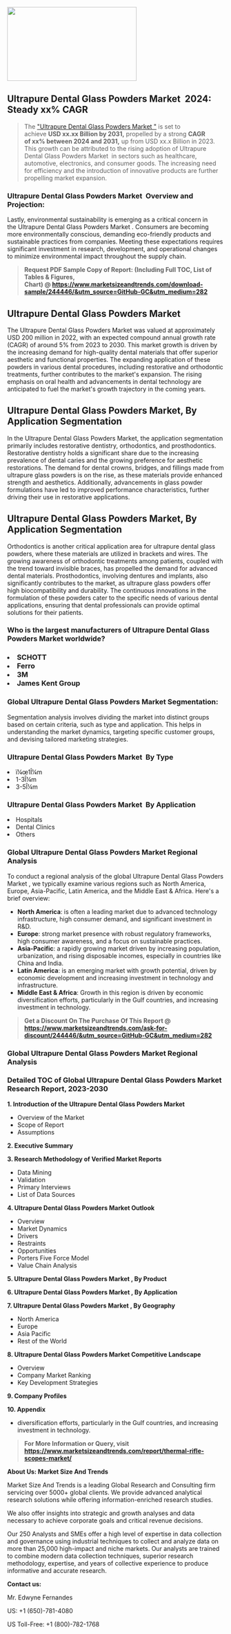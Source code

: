 <p><img class="alignnone size-medium wp-image-20088" src="https://ffe5etoiles.com/wp-content/uploads/2024/12/MST1-300x171.png" alt="" width="300" height="171" /></p><h2 id="ember46" class="ember-view reader-text-block__heading-2">Ultrapure Dental Glass Powders Market &nbsp;2024: Steady&nbsp;xx% CAGR</h2><blockquote id="ember47" class="ember-view reader-text-block__blockquote">The&nbsp;<a class="app-aware-link " href="https://www.marketsizeandtrends.com/download-sample/244446/&utm_source=GitHub-GC&utm_medium=282" target="_blank" data-test-app-aware-link="">"Ultrapure Dental Glass Powders Market "</a>&nbsp;is set to achieve&nbsp;<strong>USD&nbsp;xx.xx&nbsp;Billion by 2031,</strong>&nbsp;propelled by a strong&nbsp;<strong>CAGR of&nbsp;xx% between 2024 and 2031,</strong>&nbsp;up from USD xx.x Billion in 2023. This growth can be attributed to the rising adoption of&nbsp;Ultrapure Dental Glass Powders Market &nbsp;in sectors such as healthcare, automotive, electronics, and consumer goods. The increasing need for efficiency and the introduction of innovative products are further propelling market expansion.</blockquote><h3 id="ember48" class="ember-view reader-text-block__heading-3">Ultrapure Dental Glass Powders Market &nbsp;Overview and Projection:</h3><p id="ember49" class="ember-view reader-text-block__paragraph">Lastly, environmental sustainability is emerging as a critical concern in the&nbsp;Ultrapure Dental Glass Powders Market . Consumers are becoming more environmentally conscious, demanding eco-friendly products and sustainable practices from companies. Meeting these expectations requires significant investment in research, development, and operational changes to minimize environmental impact throughout the supply chain.</p><blockquote id="ember50" class="ember-view reader-text-block__blockquote"><strong>Request PDF Sample Copy of Report: (Including Full TOC, List of Tables &amp; Figures, Chart)&nbsp;@&nbsp;<strong><a href="https://www.marketsizeandtrends.com/download-sample/244446/&utm_source=GitHub-GC&utm_medium=282" target="_blank">https://www.marketsizeandtrends.com/download-sample/244446/&utm_source=GitHub-GC&utm_medium=282</a></strong></strong></blockquote><h3 class=""><h2>Ultrapure Dental Glass Powders Market</h2><p>The Ultrapure Dental Glass Powders Market was valued at approximately USD 200 million in 2022, with an expected compound annual growth rate (CAGR) of around 5% from 2023 to 2030. This market growth is driven by the increasing demand for high-quality dental materials that offer superior aesthetic and functional properties. The expanding application of these powders in various dental procedures, including restorative and orthodontic treatments, further contributes to the market's expansion. The rising emphasis on oral health and advancements in dental technology are anticipated to fuel the market's growth trajectory in the coming years.</p><h2>Ultrapure Dental Glass Powders Market, By Application Segmentation</h2><p>In the Ultrapure Dental Glass Powders Market, the application segmentation primarily includes restorative dentistry, orthodontics, and prosthodontics. Restorative dentistry holds a significant share due to the increasing prevalence of dental caries and the growing preference for aesthetic restorations. The demand for dental crowns, bridges, and fillings made from ultrapure glass powders is on the rise, as these materials provide enhanced strength and aesthetics. Additionally, advancements in glass powder formulations have led to improved performance characteristics, further driving their use in restorative applications.</p><h2>Ultrapure Dental Glass Powders Market, By Application Segmentation</h2><p>Orthodontics is another critical application area for ultrapure dental glass powders, where these materials are utilized in brackets and wires. The growing awareness of orthodontic treatments among patients, coupled with the trend toward invisible braces, has propelled the demand for advanced dental materials. Prosthodontics, involving dentures and implants, also significantly contributes to the market, as ultrapure glass powders offer high biocompatibility and durability. The continuous innovations in the formulation of these powders cater to the specific needs of various dental applications, ensuring that dental professionals can provide optimal solutions for their patients.</p></h3><h3 id="" class="">Who is the largest manufacturers of&nbsp;Ultrapure Dental Glass Powders Market worldwide?</h3><h3 class=""></Li><Li>SCHOTT</Li><Li> Ferro</Li><Li> 3M</Li><Li> James Kent Group</h3><h3 id="ember53" class="ember-view reader-text-block__heading-3">Global&nbsp;Ultrapure Dental Glass Powders Market Segmentation:</h3><p id="ember54" class="ember-view reader-text-block__paragraph">Segmentation analysis involves dividing the market into distinct groups based on certain criteria, such as type and application. This helps in understanding the market dynamics, targeting specific customer groups, and devising tailored marketing strategies.</p><h3 id="" class="">Ultrapure Dental Glass Powders Market &nbsp;By Type</h3><p></Li><Li>ï¼œ1Î¼m</Li><Li> 1-3Î¼m</Li><Li> 3-5Î¼m</p><h3 id="" class="">Ultrapure Dental Glass Powders Market &nbsp;By Application</h3><p class=""></Li><Li>Hospitals</Li><Li> Dental Clinics</Li><Li> Others</p><h3 id="ember62" class="ember-view reader-text-block__heading-3">Global Ultrapure Dental Glass Powders Market Regional Analysis</h3><p id="ember63" class="ember-view reader-text-block__paragraph">To conduct a regional analysis of the global Ultrapure Dental Glass Powders Market , we typically examine various regions such as North America, Europe, Asia-Pacific, Latin America, and the Middle East &amp; Africa. Here's a brief overview:</p><ul><li><strong>North America</strong>: is often a leading market due to advanced technology infrastructure, high consumer demand, and significant investment in R&amp;D.</li><li><strong>Europe</strong>: strong market presence with robust regulatory frameworks, high consumer awareness, and a focus on sustainable practices.</li><li><strong>Asia-Pacific</strong>: a rapidly growing market driven by increasing population, urbanization, and rising disposable incomes, especially in countries like China and India.</li><li><strong>Latin America</strong>: is an emerging market with growth potential, driven by economic development and increasing investment in technology and infrastructure.</li><li><strong>Middle East &amp; Africa</strong>: Growth in this region is driven by economic diversification efforts, particularly in the Gulf countries, and increasing investment in technology.</li></ul><blockquote id="ember61" class="ember-view reader-text-block__blockquote"><strong>Get a Discount On The Purchase Of This Report @ <strong><a href="https://html-cleaner.com/" target="">https://www.marketsizeandtrends.com/ask-for-discount/244446/&utm_source=GitHub-GC&utm_medium=282</a></strong></strong></blockquote><h3 id="ember62" class="ember-view reader-text-block__heading-3">Global Ultrapure Dental Glass Powders Market Regional Analysis</h3><h3 id="" class="">Detailed TOC of Global Ultrapure Dental Glass Powders Market Research Report, 2023-2030</h3><p id="" class=""><strong>1. Introduction of the Ultrapure Dental Glass Powders Market </strong></p><ul><li>Overview of the Market</li><li>Scope of Report</li><li>Assumptions</li></ul><p id="" class=""><strong>2. Executive Summary</strong></p><p id="" class=""><strong>3. Research Methodology of Verified Market Reports</strong></p><ul><li>Data Mining</li><li>Validation</li><li>Primary Interviews</li><li>List of Data Sources</li></ul><p id="" class=""><strong>4. Ultrapure Dental Glass Powders Market Outlook</strong></p><ul><li>Overview</li><li>Market Dynamics</li><li>Drivers</li><li>Restraints</li><li>Opportunities</li><li>Porters Five Force Model</li><li>Value Chain Analysis</li></ul><p id="" class=""><strong>5. Ultrapure Dental Glass Powders Market , By Product</strong></p><p id="" class=""><strong>6. Ultrapure Dental Glass Powders Market , By Application</strong></p><p id="" class=""><strong>7. Ultrapure Dental Glass Powders Market , By Geography</strong></p><ul><li>North America</li><li>Europe</li><li>Asia Pacific</li><li>Rest of the World</li></ul><p id="" class=""><strong>8. Ultrapure Dental Glass Powders Market Competitive Landscape</strong></p><ul><li>Overview</li><li>Company Market Ranking</li><li>Key Development Strategies</li></ul><p id="" class=""><strong>9. Company Profiles</strong></p><p id="" class=""><strong>10. Appendix</strong></p><ul><li>diversification efforts, particularly in the Gulf countries, and increasing investment in technology.</li></ul><blockquote id="ember65" class="ember-view reader-text-block__blockquote"><strong>For More Information or Query, visit <strong><strong><a href="https://html-cleaner.com/" target="">https://www.marketsizeandtrends.com/report/thermal-rifle-scopes-market/</a></strong></strong></strong></blockquote><p id="" class=""><strong>About Us: Market Size And Trends</strong></p><p id="" class="">Market Size And Trends is a leading Global Research and Consulting firm servicing over 5000+ global clients. We provide advanced analytical research solutions while offering information-enriched research studies.</p><p id="" class="">We also offer insights into strategic and growth analyses and data necessary to achieve corporate goals and critical revenue decisions.</p><p id="" class="">Our 250 Analysts and SMEs offer a high level of expertise in data collection and governance using industrial techniques to collect and analyze data on more than 25,000 high-impact and niche markets. Our analysts are trained to combine modern data collection techniques, superior research methodology, expertise, and years of collective experience to produce informative and accurate research.</p><p id="" class=""><strong>Contact us:</strong></p><p id="" class="">Mr. Edwyne Fernandes</p><p id="" class="">US: +1 (650)-781-4080</p><p id="" class="">US Toll-Free: +1 (800)-782-1768</p>
